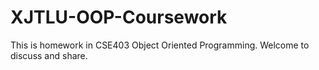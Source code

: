 # XJTLU-OOP-Coursework

This is homework in CSE403 Object Oriented Programming.
Welcome to discuss and share.

